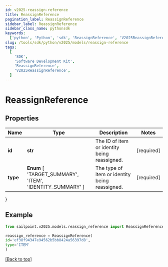```yaml
---
id: v2025-reassign-reference
title: ReassignReference
pagination_label: ReassignReference
sidebar_label: ReassignReference
sidebar_class_name: pythonsdk
keywords:
  ['python', 'Python', 'sdk', 'ReassignReference', 'V2025ReassignReference']
slug: /tools/sdk/python/v2025/models/reassign-reference
tags:
  [
    'SDK',
    'Software Development Kit',
    'ReassignReference',
    'V2025ReassignReference',
  ]
---
```


# ReassignReference

## Properties

| Name | Type | Description | Notes |
| --- | --- | --- | --- |
| **id** | **str** | The ID of item or identity being reassigned. | [required] |
| **type** | **Enum** [ 'TARGET_SUMMARY', 'ITEM', 'IDENTITY_SUMMARY' ] | The type of item or identity being reassigned. | [required] |

}

## Example

```python
from sailpoint.v2025.models.reassign_reference import ReassignReference

reassign_reference = ReassignReference(
id='ef38f94347e94562b5bb8424a56397d8',
type='ITEM'
)

```

[[Back to top]](#)
